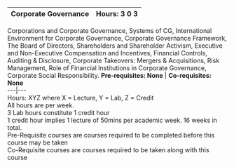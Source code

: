 **Corporate Governance** | **Hours: 3 0 3**  
---|---  
Corporations and Corporate Governance, Systems of CG, International Environment for Corporate Governance, Corporate Governance Framework, The Board of Directors, Shareholders and Shareholder Activism, Executive and Non-Executive Compensation and Incentives, Financial Controls, Auditing & Disclosure, Corporate Takeovers: Mergers & Acquisitions, Risk Management, Role of Financial Institutions in Corporate Governance, Corporate Social Responsibility.
**Pre-requisites: None** | **Co-requisites: None**  
---|---  
Hours: XYZ where X = Lecture, Y = Lab, Z = Credit  
All hours are per week.  
3 Lab hours constitute 1 credit hour  
1 credit hour implies 1 lecture of 50mins per academic week. 16 weeks in total.  
Pre-Requisite courses are courses required to be completed before this course may be taken  
Co-Requisite courses are courses required to be taken along with this course
